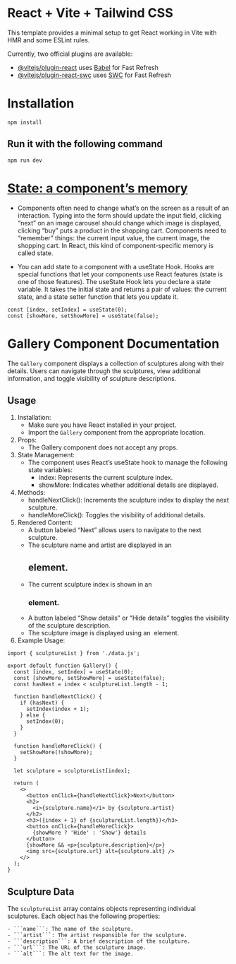 # React + Vite + Tailwind CSS

This template provides a minimal setup to get React working in Vite with HMR and some ESLint rules.

Currently, two official plugins are available:

- [@vitejs/plugin-react](https://github.com/vitejs/vite-plugin-react/blob/main/packages/plugin-react/README.md) uses [Babel](https://babeljs.io/) for Fast Refresh
- [@vitejs/plugin-react-swc](https://github.com/vitejs/vite-plugin-react-swc) uses [SWC](https://swc.rs/) for Fast Refresh

# Installation
```
npm install
```

## Run it with the following command

```
npm run dev
```

# [State: a component’s memory](https://react.dev/learn/adding-interactivity#state-a-components-memory)

- Components often need to change what’s on the screen as a result of an interaction. Typing into the form should update the input field, clicking “next” on an image carousel should change which image is displayed, clicking “buy” puts a product in the shopping cart. Components need to “remember” things: the current input value, the current image, the shopping cart. In React, this kind of component-specific memory is called state.

- You can add state to a component with a useState Hook. Hooks are special functions that let your components use React features (state is one of those features). The useState Hook lets you declare a state variable. It takes the initial state and returns a pair of values: the current state, and a state setter function that lets you update it.

```
const [index, setIndex] = useState(0);
const [showMore, setShowMore] = useState(false);
```

# Gallery Component Documentation
The ```Gallery``` component displays a collection of sculptures along with their details. Users can navigate through the sculptures, view additional information, and toggle visibility of sculpture descriptions.

## Usage
1. Installation:
    - Make sure you have React installed in your project.
    - Import the ```Gallery``` component from the appropriate location.
2. Props:
    - The Gallery component does not accept any props.
3. State Management:
    - The component uses React’s useState hook to manage the following state variables:
        - index: Represents the current sculpture index.
        - showMore: Indicates whether additional details are displayed.
4. Methods:
    - handleNextClick(): Increments the sculpture index to display the next sculpture.
    - handleMoreClick(): Toggles the visibility of additional details.
5. Rendered Content:
    - A button labeled “Next” allows users to navigate to the next sculpture.
    - The sculpture name and artist are displayed in an <h2> element.
    - The current sculpture index is shown in an <h3> element.
    - A button labeled “Show details” or “Hide details” toggles the visibility of the sculpture description.
    - The sculpture image is displayed using an <img> element.
6. Example Usage:
```import React from 'react';
import { sculptureList } from './data.js';

export default function Gallery() {
  const [index, setIndex] = useState(0);
  const [showMore, setShowMore] = useState(false);
  const hasNext = index < sculptureList.length - 1;

  function handleNextClick() {
    if (hasNext) {
      setIndex(index + 1);
    } else {
      setIndex(0);
    }
  }

  function handleMoreClick() {
    setShowMore(!showMore);
  }

  let sculpture = sculptureList[index];

  return (
    <>
      <button onClick={handleNextClick}>Next</button>
      <h2>
        <i>{sculpture.name}</i> by {sculpture.artist}
      </h2>
      <h3>({index + 1} of {sculptureList.length})</h3>
      <button onClick={handleMoreClick}>
        {showMore ? 'Hide' : 'Show'} details
      </button>
      {showMore && <p>{sculpture.description}</p>}
      <img src={sculpture.url} alt={sculpture.alt} />
    </>
  );
}
```
## Sculpture Data
The ```sculptureList``` array contains objects representing individual sculptures. Each object has the following properties:

    - ```name```: The name of the sculpture.
    - ```artist```: The artist responsible for the sculpture.
    - ```description```: A brief description of the sculpture.
    - ```url```: The URL of the sculpture image.
    - ```alt```: The alt text for the image.